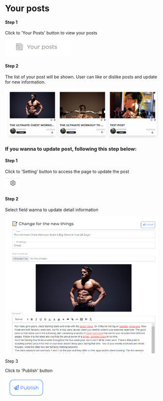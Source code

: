 # Your posts

#### Step 1

Click to 'Your Posts' button to view your posts

![](<../../.gitbook/assets/image (10).png>)

#### Step 2

The list of your post will be shown. User can like or dislike posts and update for new information.

![](<../../.gitbook/assets/image (11).png>)



### If you wanna to update post, following this step below:

#### Step 1

Click to 'Setting' button to access the page to update the post

![](<../../.gitbook/assets/image (14).png>)

#### Step 2

Select field wanna to update detail information

![](<../../.gitbook/assets/image (6).png>)

Step 3

Click to 'Publish' button

![](<../../.gitbook/assets/image (4).png>)
